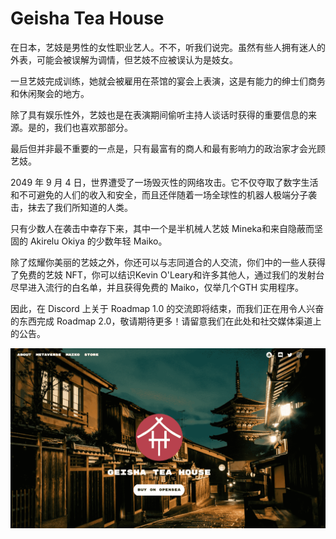 # Geisha Tea House

在日本，艺妓是男性的女性职业艺人。不不，听我们说完。虽然有些人拥有迷人的外表，可能会被误解为调情，但艺妓不应被误认为是妓女。

一旦艺妓完成训练，她就会被雇用在茶馆的宴会上表演，这是有能力的绅士们商务和休闲聚会的地方。

除了具有娱乐性外，艺妓也是在表演期间偷听主持人谈话时获得的重要信息的来源。是的，我们也喜欢那部分。

最后但并非最不重要的一点是，只有最富有的商人和最有影响力的政治家才会光顾艺妓。

2049 年 9 月 4 日，世界遭受了一场毁灭性的网络攻击。它不仅夺取了数字生活和不可避免的人们的收入和安全，而且还伴随着一场全球性的机器人极端分子袭击，抹去了我们所知道的人类。

只有少数人在袭击中幸存下来，其中一个是半机械人艺妓 Mineka和来自隐蔽而坚固的 Akirelu Okiya 的少数年轻 Maiko。

除了炫耀你美丽的艺妓之外，你还可以与志同道合的人交流，你们中的一些人获得了免费的艺妓 NFT，你可以结识Kevin O'Leary和许多其他人，通过我们的发射台尽早进入流行的白名单，并且获得免费的 Maiko，仅举几个GTH 实用程序。



因此，在 Discord 上关于 Roadmap 1.0 的交流即将结束，而我们正在用令人兴奋的东西完成 Roadmap 2.0，敬请期待更多！请留意我们在此处和社交媒体渠道上的公告。

![nft](7b031b6f-c817-46f5-900f-42887c9740cb_.png)
